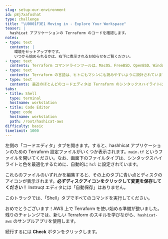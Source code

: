 ```yaml
---
slug: setup-our-environment
id: p8j7xafoshat
type: challenge
title: "\U0001F3E1 Moving in - Explore Your Workspace"
teaser: |
  hashicat アプリケーションの Terraform のコードを確認します。
notes:
- type: text
  contents: |
    環境をセットアップ中です。
    いつから始められるかは、右下に表示されるお知らせをご覧ください。
- type: text
  contents: Terraform コマンドラインツールは、MacOS、FreeBSD、OpenBSD、Windows、Solaris、Linux で利用可能です。
- type: text
  contents: Terraform の言語は、ヒトにもマシンにも読みやすいように設計されています。
- type: text
  contents: 最近のほとんどのコードエディタは Terraform のシンタックスハイライトに対応しています。
tabs:
- title: Shell
  type: terminal
  hostname: workstation
- title: Code Editor
  type: code
  hostname: workstation
  path: /root/hashicat-aws
difficulty: basic
timelimit: 1000
---
```

左側の「コードエディタ」タブを開きます。すると、hashhicat アプリケーションのための Terraform 設定ファイルがいくつか表示されます。`main.tf` というファイルを開いてください。なお、画面下のファイルタイプは、シンタックスハイライトと色を最適化するために、自動的に `hcl` に設定されています。

これらのファイルのいずれかを編集すると、その上のタブに青い点とディスクのアイコンが表示されます。**必ずディスクアイコンをクリックして変更を保存してください！** Instruqt エディタには「自動保存」はありません。

このトラックでは、「Shell」タブですべてのコマンドを実行してください。

おめでとうございます！AWS 上で Terraform を使い始める準備が整いました。残りのチャレンジでは、新しい Terraform のスキルを学びながら、`hashicat-aws` のサンプルアプリを使用します。

続行するには **Check** ボタンをクリックします。